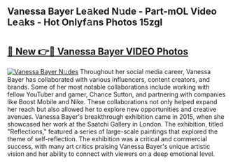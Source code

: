 ## Vanessa Bayer Le𝚊ked N𝚞de - Part-mOL Video Le𝚊ks - Hot Onlyf𝚊ns Photos 15zgI

# <h2><a href="http://ac24291.deff.icu/?id=Vanessa+Bayer">🔗 New 👉🔴 Vanessa Bayer VIDEO Photos</a></h2>

[![Vanessa Bayer N𝚞des](https://i.imgur.com/rIISA9y.gif)](http://ac24291.deff.icu/?id=Vanessa+Bayer)
Throughout her social media career, Vanessa Bayer has collaborated with various influencers, content creators, and brands. Some of her most notable collaborations include working with fellow YouTuber and gamer, Chance Sutton, and partnering with companies like Boost Mobile and Nike. These collaborations not only helped expand her reach but also allowed her to explore new opportunities and creative avenues. Vanessa Bayer's breakthrough exhibition came in 2015, when she showcased her work at the Saatchi Gallery in London. The exhibition, titled "Reflections," featured a series of large-scale paintings that explored the theme of self-reflection. The exhibition was a critical and commercial success, with many art critics praising Vanessa Bayer's unique artistic vision and her ability to connect with viewers on a deep emotional level.
